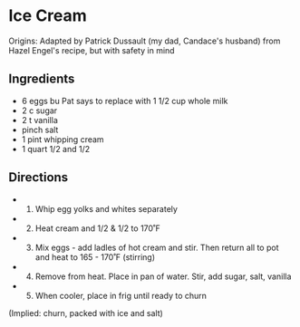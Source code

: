 # Ice Cream

Origins:  Adapted by Patrick Dussault (my dad, Candace's husband) from Hazel Engel's recipe, but with safety in mind

## Ingredients

- 6 eggs bu Pat says to replace with 1 1/2 cup whole milk
- 2 c sugar
- 2 t vanilla
- pinch salt
- 1 pint whipping cream
- 1 quart 1/2 and 1/2

## Directions

- 1. Whip egg yolks and whites separately
- 2. Heat cream and 1/2 & 1/2 to 170˚F
- 3. Mix eggs - add ladles of hot cream and stir. Then return all to pot and heat to 165 - 170˚F (stirring)
- 4. Remove from heat. Place in pan of water. Stir, add sugar, salt, vanilla
- 5. When cooler, place in frig until ready to churn

(Implied: churn, packed with ice and salt)